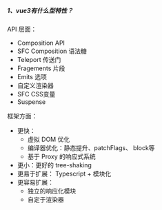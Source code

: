 ##### 1、vue3有什么型特性？
API 层面：
- Composition API
- SFC Composition 语法糖
- Teleport 传送门
- Fragements 片段
- Emits 选项
- 自定义渲染器
- SFC CSS变量
- Suspense


框架方面：
- 更快：
  - 虚拟 DOM 优化
  - 编译器优化：静态提升、patchFlags、 block等
  - 基于 Proxy 的响应式系统
- 更小：更好的 tree-shaking
- 更易于扩展： Typescript + 模块化
- 更容易扩展：
  - 独立的响应化模块
  - 自定于渲染器
